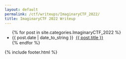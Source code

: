 ```yaml
---
layout: default
permalink: /ctf/writeups/ImaginaryCTF_2022/
title: ImaginaryCTF 2022 Writeup
---
```


<ul>
    {% for post in site.categories.ImaginaryCTF_2022 %}
      <li><span>{{ post.date | date_to_string }}</span> &nbsp;<a href="{{ post.url }}">{{ post.title }}</a></li>
    {% endfor %}
</ul>

{% include footer.html %}
